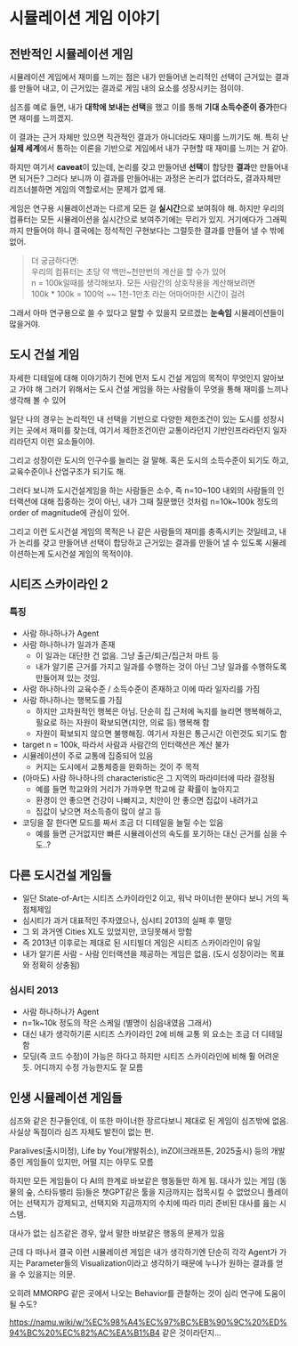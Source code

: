 # 시뮬레이션 게임 이야기
## 전반적인 시뮬레이션 게임
시뮬레이션 게임에서 재미를 느끼는 점은 내가 만들어낸 논리적인 선택이 근거있는 결과를 만들어 내고, 이 근거있는 결과로 
게임 내의 요소를 성장시키는 점이야. 

심즈를 예로 들면, 내가 **대학에 보내는 선택**을 했고 이를 통해 **기대 소득수준이 증가**한다면 재미를 느끼겠지.

이 결과는 근거 자체만 있으면 직관적인 결과가 아니더라도 재미를 느끼기도 해. 
특히 난 **실제 세계**에서 통하는 이론을 기반으로 게임에서 내가 구현할 때 재미를 느끼는 거 같아.

하지만 여기서 **caveat**이 있는데, 논리를 갖고 만들어낸 **선택**이 합당한 **결과**만 만들어내면 되거든? 그러다 보니까 이 결과를 만들어내는 과정은
논리가 없더라도, 결과자체만 리즈너블하면 게임의 역할로서는 문제가 없게 돼.

게임은 연구용 시뮬레이션과는 다르게 모든 걸 **실시간**으로 보여줘야 해. 하지만 우리의 컴퓨터는 모든 시뮬레이션을 실시간으로 보여주기에는 무리가 있지. 거기에다가 그래픽까지 만들어야 하니 결국에는 정석적인 구현보다는 그럴듯한 결과를 만들어 낼 수 밖에 없어.

> 더 궁금하다면:\
> 우리의 컴퓨터는 초당 약 백만~천만번의 계산을 할 수가 있어\
> n = 100k일때를 생각해보자. 모든 사람간의 상호작용을 계산해보려면\
> 100k * 100k = 100억 ~~ 1천-1만초 라는 어마어마한 시간이 걸려

그래서 아마 연구용으로 쓸 수 있다고 말할 수 있을지 모르겠는 **눈속임** 시뮬레이션들이 많을거야.

## 도시 건설 게임
자세한 디테일에 대해 이야기하기 전에 먼저 도시 건설 게임의 목적이 무엇인지 알아보고 가야 해
그러기 위해서는 도시 건설 게임을 하는 사람들이 무엇을 통해 재미를 느끼나 생각해 볼 수 있어

일단 나의 경우는 논리적인 내 선택을 기반으로 다양한 제한조건이 있는 도시를 성장시키는 곳에서 재미를 찾는데,
여기서 제한조건이란 교통이라던지 기반인프라라던지 일자리라던지 이런 요소들이야.

그리고 성장이란 도시의 인구수를 늘리는 걸 말해. 혹은 도시의 소득수준이 되기도 하고, 교육수준이나 산업구조가 되기도 해.

그러다 보니까 도시건설게임을 하는 사람들은 소수, 즉 n=10~100 내외의 사람들의 인터랙션에 대해 집중하는 것이 아닌, 
내가 그때 질문했던 것처럼 n=10k~100k 정도의 order of magnitude에 관심이 있어. 

그리고 이런 도시건설 게임의 목적은 나 같은 사람들의 재미를 충족시키는 것일테고,
내가 논리를 갖고 만들어낸 선택이 합당하고 근거있는 결과를 만들어 낼 수 있도록 시뮬레이션하는게 도시건설 게임의 목적이야.

## 시티즈 스카이라인 2

### 특징
* 사람 하나하나가 Agent
* 사람 하나하나가 일과가 존재
    * 이 일과는 대단한 건 없음. 그냥 출근/퇴근/집근처 마트 등
    * 내가 알기론 근거를 가지고 일과를 수행하는 것이 아닌 그냥 일과를 수행하도록 만들어져 있는 것임. 
* 사람 하나하나의 교육수준 / 소득수준이 존재하고 이에 따라 일자리를 가짐
* 사람 하나하나는 행복도를 가짐
    * 하지만 고차원적인 행복은 아님. 단순히 집 근처에 녹지를 늘리면 행복해하고,
    필요로 하는 자원이 확보되면(치안, 의료 등) 행복해 함
    * 자원이 확보되지 않으면 불행해짐. 여기서 자원은 통근시간 이런것도 되기도 함
* target n = 100k, 따라서 사람과 사람간의 인터랙션은 계산 불가
* 시뮬레이션이 주로 교통에 집중되어 있음
    * 커지는 도시에서 교통체증을 완화하는 것이 주 목적
* (아마도) 사람 하나하나의 characteristic은 그 지역의 파라미터에 따라 결정됨
    * 예를 들면 학교와의 거리가 가까우면 학교에 갈 확률이 높아지고
    * 환경이 안 좋으면 건강이 나빠지고, 치안이 안 좋으면 집값이 내려가고
    * 집값이 낮으면 저소득층이 많이 살고 등
* 코딩을 잘 한다면 모드를 짜서 조금 더 디테일을 늘릴 수는 있음
    * 예를 들면 근거없지만 빠른 시뮬레이션의 속도를 포기하는 대신 근거를 심을 수도..?

## 다른 도시건설 게임들
* 일단 State-of-Art는 시티즈 스카이라인2 이고, 워낙 마이너한 분야다 보니 거의 독점체제임
* 심시티가 과거 대표적인 주자였으나, 심시티 2013의 실패 후 멸망
* 그 외 과거엔 Cities XL도 있었지만, 코딩못해서 망함
* 즉 2013년 이후로는 제대로 된 시티빌더 게임은 시티즈 스카이라인이 유일
* 내가 알기론 사람 - 사람 인터랙션을 제공하는 게임은 없음. (도시 성장이라는 목표와 정확히 상충됨)

### 심시티 2013
* 사람 하나하나가 Agent
* n=1k~10k 정도의 작은 스케일 (별명이 심읍내였음 그래서)
* 대신 내가 생각하기론 시티즈 스카이라인 2에 비해 교통 외 요소는 조금 더 디테일함
* 모딩(즉 코드 수정)이 가능은 하다고 하지만 시티즈 스카이라인에 비해 훨 어려운 듯. 어디까지 수정 가능한지도 잘 모름

## 인생 시뮬레이션 게임들
심즈와 같은 친구들인데, 이 또한 마이너한 장르다보니 제대로 된 게임이 심즈밖에 없음. 사실상 독점이라 심즈 자체도 발전이 없는 편. 

Paralives(출시미정), Life by You(개발취소), inZOI(크래프톤, 2025출시) 등의 개발 중인 게임들이 있지만, 어떨 지는 아무도 모름

하지만 모든 게임들이 다 AI의 한계로 바보같은 행동들만 하게 됨. 대사가 있는 게임 (동물의 숲, 스타듀밸리 등)들은 챗GPT같은 툴을 지금까지는 접목시킬 수 없었으니 플레이어는 선택지가 강제되고, 선택지와 지금까지의 수치에 따라 미리 준비된 대사를 읊는 시스템.

대사가 없는 심즈같은 경우, 앞서 말한 바보같은 행동의 문제가 있음

근데 다 떠나서 결국 이런 시뮬레이션 게임은 내가 생각하기엔 단순히 각각 Agent가 가지는 Parameter들의 Visualization이라고 생각하기 때문에 누나가 원하는 결과를 얻을 수 있을지는 의문. 

오히려 MMORPG 같은 곳에서 나오는 Behavior를 관찰하는 것이 심리 연구에 도움이 될 수도? 

https://namu.wiki/w/%EC%98%A4%EC%97%BC%EB%90%9C%20%ED%94%BC%20%EC%82%AC%EA%B1%B4 같은 것이라던지...

